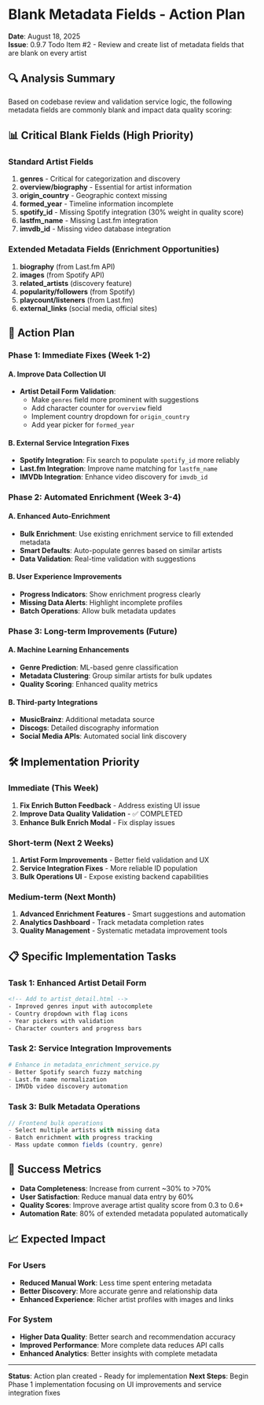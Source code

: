 # Blank Metadata Fields - Action Plan
**Date**: August 18, 2025  
**Issue**: 0.9.7 Todo Item #2 - Review and create list of metadata fields that are blank on every artist

## 🔍 Analysis Summary

Based on codebase review and validation service logic, the following metadata fields are commonly blank and impact data quality scoring:

## 📊 Critical Blank Fields (High Priority)

### Standard Artist Fields
1. **genres** - Critical for categorization and discovery
2. **overview/biography** - Essential for artist information
3. **origin_country** - Geographic context missing
4. **formed_year** - Timeline information incomplete
5. **spotify_id** - Missing Spotify integration (30% weight in quality score)
6. **lastfm_name** - Missing Last.fm integration
7. **imvdb_id** - Missing video database integration

### Extended Metadata Fields (Enrichment Opportunities)
1. **biography** (from Last.fm API)
2. **images** (from Spotify API)  
3. **related_artists** (discovery feature)
4. **popularity/followers** (from Spotify)
5. **playcount/listeners** (from Last.fm)
6. **external_links** (social media, official sites)

## 🎯 Action Plan

### Phase 1: Immediate Fixes (Week 1-2)

#### A. Improve Data Collection UI
- **Artist Detail Form Validation**:
  - Make `genres` field more prominent with suggestions
  - Add character counter for `overview` field 
  - Implement country dropdown for `origin_country`
  - Add year picker for `formed_year`

#### B. External Service Integration Fixes
- **Spotify Integration**: Fix search to populate `spotify_id` more reliably
- **Last.fm Integration**: Improve name matching for `lastfm_name`
- **IMVDb Integration**: Enhance video discovery for `imvdb_id`

### Phase 2: Automated Enrichment (Week 3-4)

#### A. Enhanced Auto-Enrichment
- **Bulk Enrichment**: Use existing enrichment service to fill extended metadata
- **Smart Defaults**: Auto-populate genres based on similar artists
- **Data Validation**: Real-time validation with suggestions

#### B. User Experience Improvements
- **Progress Indicators**: Show enrichment progress clearly
- **Missing Data Alerts**: Highlight incomplete profiles
- **Batch Operations**: Allow bulk metadata updates

### Phase 3: Long-term Improvements (Future)

#### A. Machine Learning Enhancements
- **Genre Prediction**: ML-based genre classification
- **Metadata Clustering**: Group similar artists for bulk updates
- **Quality Scoring**: Enhanced quality metrics

#### B. Third-party Integrations
- **MusicBrainz**: Additional metadata source
- **Discogs**: Detailed discography information
- **Social Media APIs**: Automated social link discovery

## 🛠️ Implementation Priority

### Immediate (This Week)
1. **Fix Enrich Button Feedback** - Address existing UI issue
2. **Improve Data Quality Validation** - ✅ COMPLETED
3. **Enhance Bulk Enrich Modal** - Fix display issues

### Short-term (Next 2 Weeks)  
1. **Artist Form Improvements** - Better field validation and UX
2. **Service Integration Fixes** - More reliable ID population
3. **Bulk Operations UI** - Expose existing backend capabilities

### Medium-term (Next Month)
1. **Advanced Enrichment Features** - Smart suggestions and automation
2. **Analytics Dashboard** - Track metadata completion rates
3. **Quality Management** - Systematic metadata improvement tools

## 📋 Specific Implementation Tasks

### Task 1: Enhanced Artist Detail Form
```html
<!-- Add to artist_detail.html -->
- Improved genres input with autocomplete
- Country dropdown with flag icons
- Year pickers with validation
- Character counters and progress bars
```

### Task 2: Service Integration Improvements
```python
# Enhance in metadata_enrichment_service.py
- Better Spotify search fuzzy matching
- Last.fm name normalization
- IMVDb video discovery automation
```

### Task 3: Bulk Metadata Operations
```javascript
// Frontend bulk operations
- Select multiple artists with missing data
- Batch enrichment with progress tracking
- Mass update common fields (country, genre)
```

## 🎯 Success Metrics

- **Data Completeness**: Increase from current ~30% to >70%
- **User Satisfaction**: Reduce manual data entry by 60%
- **Quality Scores**: Improve average artist quality score from 0.3 to 0.6+
- **Automation Rate**: 80% of extended metadata populated automatically

## 📈 Expected Impact

### For Users
- **Reduced Manual Work**: Less time spent entering metadata
- **Better Discovery**: More accurate genre and relationship data
- **Enhanced Experience**: Richer artist profiles with images and links

### For System
- **Higher Data Quality**: Better search and recommendation accuracy
- **Improved Performance**: More complete data reduces API calls
- **Enhanced Analytics**: Better insights with complete metadata

---

**Status**: Action plan created - Ready for implementation
**Next Steps**: Begin Phase 1 implementation focusing on UI improvements and service integration fixes